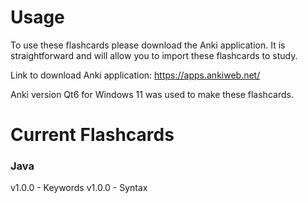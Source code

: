 # Usage
To use these flashcards please download the Anki application. It is straightforward and will allow you to import these flashcards to study.

Link to download Anki application: https://apps.ankiweb.net/

Anki version Qt6 for Windows 11 was used to make these flashcards.

# Current Flashcards
### Java
v1.0.0	- Keywords
v1.0.0	- Syntax